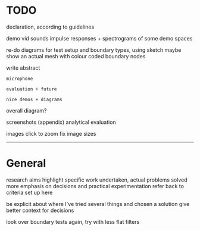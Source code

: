 # TODO

declaration, according to guidelines

demo
	vid
	sounds
	impulse responses + spectrograms of some demo spaces

re-do diagrams for test setup and boundary types, using sketch
	maybe show an actual mesh with colour coded boundary nodes

write
	abstract

	microphone
	
	evaluation + future

	nice demos + diagrams

overall diagram?

screenshots (appendix)
analytical evaluation

images click to zoom
fix image sizes 

--------------------------------------------------------------------------------

# General

research aims
	highlight specific work undertaken, actual problems solved
	more emphasis on decisions and practical experimentation
	refer back to criteria set up here

be explicit about where I've tried several things and chosen a solution
	give better context for decisions

look over boundary tests again, try with less flat filters
